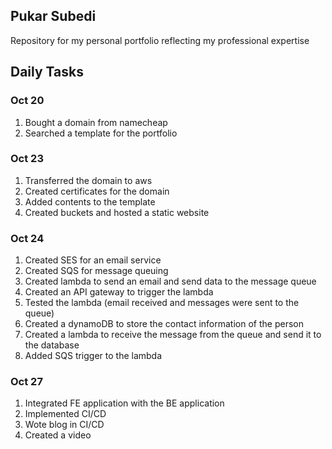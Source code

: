 ## Pukar Subedi

Repository for my personal portfolio reflecting my professional expertise

## Daily Tasks

### Oct 20

1. Bought a domain from namecheap
2. Searched a template for the portfolio

### Oct 23

1. Transferred the domain to aws
2. Created certificates for the domain
3. Added contents to the template
4. Created buckets and hosted a static website

### Oct 24

1. Created SES for an email service
2. Created SQS for message queuing
3. Created lambda to send an email and send data to the message queue
4. Created an API gateway to trigger the lambda
5. Tested the lambda (email received and messages were sent to the queue)
6. Created a dynamoDB to store the contact information of the person
7. Created a lambda to receive the message from the queue and send it to the database
8. Added SQS trigger to the lambda

### Oct 27

1. Integrated FE application with the BE application
2. Implemented CI/CD
3. Wote blog in CI/CD
4. Created a video
